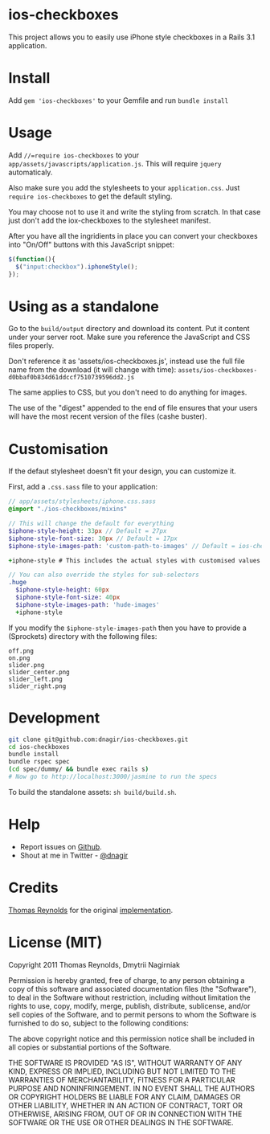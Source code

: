 ios-checkboxes
========================================

This project allows you to easily use iPhone style checkboxes in a Rails 3.1 application.

Install
========================================

Add `gem 'ios-checkboxes'` to your Gemfile and run `bundle install`


Usage
========================================

Add `//=require ios-checkboxes` to your `app/assets/javascripts/application.js`.
This will require `jquery` automaticaly.

Also make sure you add the stylesheets to your `application.css`.
Just `require ios-checkboxes` to get the default styling.

You may choose not to use it and write the styling from scratch. In that case just don't add the iox-checkboxes to the stylesheet manifest.


After you have all the ingridients in place you can convert your checkboxes into "On/Off" buttons
with this JavaScript snippet:

```javascript
$(function(){
  $("input:checkbox").iphoneStyle();
});
```

Using as a standalone
========================================

Go to the `build/output` directory and download its content.
Put it content under your server root.
Make sure you reference the JavaScript and CSS files properly.

Don't reference it as 'assets/ios-checkboxes.js', instead use the full file name from the download
(it will change with time): `assets/ios-checkboxes-d0bbaf0b834d61ddccf7510739596dd2.js`

The same applies to CSS, but you don't need to do anything for images.

The use of the "digest" appended to the end of file ensures that your users will have the most recent version of the files (cashe buster).


Customisation
========================================

If the defaut stylesheet doesn't fit your design, you can customize it.

First, add a `.css.sass` file to your application:

```sass
// app/assets/stylesheets/iphone.css.sass
@import "./ios-checkboxes/mixins"

// This will change the default for everything
$iphone-style-height: 33px // Default = 27px
$iphone-style-font-size: 30px // Default = 17px
$iphone-style-images-path: 'custom-path-to-images' // Default = ios-checkboxes

+iphone-style # This includes the actual styles with customised values

// You can also override the styles for sub-selectors
.huge
  $iphone-style-height: 60px
  $iphone-style-font-size: 40px
  $iphone-style-images-path: 'hude-images'
  +iphone-style
```

If you modify the `$iphone-style-images-path` then you have to provide a (Sprockets) directory with the following files:

```
off.png
on.png
slider.png
slider_center.png
slider_left.png
slider_right.png
```



Development
========================================

```bash
git clone git@github.com:dnagir/ios-checkboxes.git
cd ios-checkboxes
bundle install
bundle rspec spec
(cd spec/dummy/ && bundle exec rails s)
# Now go to http://localhost:3000/jasmine to run the specs
```

To build the standalone assets: `sh build/build.sh`.

Help
========================================

- Report issues on [Github](https://github.com/dnagir/ios-checkboxes/issues).
- Shout at me in Twitter - [@dnagir](http://twitter.com/dnagir)


Credits
========================================

[Thomas Reynolds](https://github.com/tdreyno) for the original [implementation](https://github.com/tdreyno/iphone-style-checkboxes).


License (MIT)
========================================

Copyright 2011 Thomas Reynolds, Dmytrii Nagirniak

Permission is hereby granted, free of charge, to any person obtaining
a copy of this software and associated documentation files (the
"Software"), to deal in the Software without restriction, including
without limitation the rights to use, copy, modify, merge, publish,
distribute, sublicense, and/or sell copies of the Software, and to
permit persons to whom the Software is furnished to do so, subject to
the following conditions:

The above copyright notice and this permission notice shall be
included in all copies or substantial portions of the Software.

THE SOFTWARE IS PROVIDED "AS IS", WITHOUT WARRANTY OF ANY KIND,
EXPRESS OR IMPLIED, INCLUDING BUT NOT LIMITED TO THE WARRANTIES OF
MERCHANTABILITY, FITNESS FOR A PARTICULAR PURPOSE AND
NONINFRINGEMENT. IN NO EVENT SHALL THE AUTHORS OR COPYRIGHT HOLDERS BE
LIABLE FOR ANY CLAIM, DAMAGES OR OTHER LIABILITY, WHETHER IN AN ACTION
OF CONTRACT, TORT OR OTHERWISE, ARISING FROM, OUT OF OR IN CONNECTION
WITH THE SOFTWARE OR THE USE OR OTHER DEALINGS IN THE SOFTWARE.
